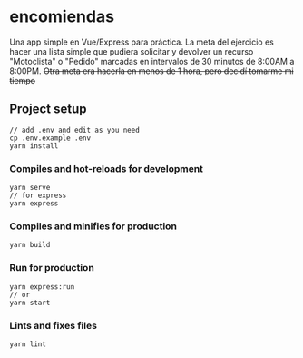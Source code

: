 # encomiendas

Una app simple en Vue/Express para práctica.
La meta del ejercicio es hacer una lista simple que pudiera solicitar y devolver un recurso "Motoclista" o "Pedido" marcadas en intervalos de 30 minutos de 8:00AM a 8:00PM.
~~Otra meta era hacerla en menos de 1 hora, pero decidí tomarme mi tiempo~~

## Project setup
```
// add .env and edit as you need
cp .env.example .env
yarn install
```

### Compiles and hot-reloads for development
```
yarn serve
// for express
yarn express
```

### Compiles and minifies for production
```
yarn build
```
### Run for production
```
yarn express:run
// or 
yarn start
```

### Lints and fixes files
```
yarn lint
```